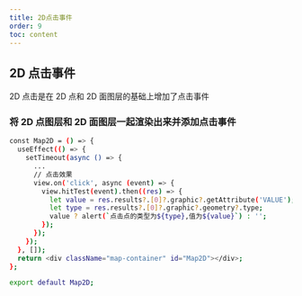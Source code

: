 ```yaml
---
title: 2D点击事件
order: 9
toc: content
---
```


<!--
 * @Descripttion:
 * @Date: 2022-05-25 19:55:22
 * @LastEditTime: 2022-06-15 17:20:19
-->

## 2D 点击事件

2D 点击是在 2D 点和 2D 面图层的基础上增加了点击事件

### 将 2D 点图层和 2D 面图层一起渲染出来并添加点击事件

```bash
const Map2D = () => {
  useEffect(() => {
    setTimeout(async () => {
      ...
      // 点击效果
      view.on('click', async (event) => {
        view.hitTest(event).then((res) => {
          let value = res.results?.[0]?.graphic?.getAttribute('VALUE');
          let type = res.results?.[0]?.graphic?.geometry?.type;
          value ? alert(`点击点的类型为${type},值为${value}`) : '';
        });
      });
    });
  }, []);
  return <div className="map-container" id="Map2D"></div>;
};

export default Map2D;
```

<code src="@/components/frontend/visualization/ArcgisForJS/mapClick/index.jsx" compact="true" desc="移动或缩放地图展示地图信息"></code>
